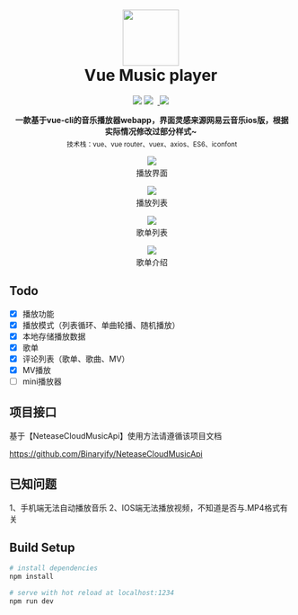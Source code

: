 <h1 align="center"><img width="100" src="https://ss3.bdstatic.com/70cFv8Sh_Q1YnxGkpoWK1HF6hhy/it/u=4256601263,817656986&fm=27&gp=0.jpg" /><br> Vue Music player</h1>

<p align="center">
  <img src="https://img.shields.io/badge/License-MIT-yellow.svg?style=flat-square" />
  <img src="https://img.shields.io/github/issues/yuuk/vue-music-player.svg?style=flat-square" />
  <a href="http://www.430115.com">
    <img src="https://img.shields.io/badge/author-yuuk-blue.svg?style=flat-square" />
  </a>
</p>

<p align="center">
  <b>一款基于vue-cli的音乐播放器webapp，界面灵感来源网易云音乐ios版，根据实际情况修改过部分样式~</b></br>
  <sub>技术栈：vue、vue router、vuex、axios、ES6、iconfont<sub>
</p>
 
<p align="center">
  <img src="https://raw.githubusercontent.com/yuuk/vue-music-player/master/screenshoot/%E6%92%AD%E6%94%BE%E7%95%8C%E9%9D%A2.jpg"/>
  <br/>
  播放界面
</p>

<p align="center">
  <img src="https://raw.githubusercontent.com/yuuk/vue-music-player/master/screenshoot/%E6%92%AD%E6%94%BE%E5%88%97%E8%A1%A8.jpg"/>
  <br/>
  播放列表
</p>

<p align="center">
  <img src="https://raw.githubusercontent.com/yuuk/vue-music-player/master/screenshoot/%E6%AD%8C%E5%8D%95%E5%88%97%E8%A1%A8.jpg"/>
  <br/>
  歌单列表
</p>

<p align="center">
  <img src="https://raw.githubusercontent.com/yuuk/vue-music-player/master/screenshoot/%E6%AD%8C%E5%8D%95%E4%BB%8B%E7%BB%8D.jpg"/>
  <br/>
  歌单介绍
</p>

## Todo

- [X] 播放功能
- [X] 播放模式（列表循环、单曲轮播、随机播放） 
- [X] 本地存储播放数据
- [X] 歌单
- [X] 评论列表（歌单、歌曲、MV）
- [X] MV播放
- [ ] mini播放器

## 项目接口

基于【NeteaseCloudMusicApi】使用方法请遵循该项目文档

https://github.com/Binaryify/NeteaseCloudMusicApi

## 已知问题
1、手机端无法自动播放音乐
2、IOS端无法播放视频，不知道是否与.MP4格式有关

## Build Setup

``` bash
# install dependencies
npm install

# serve with hot reload at localhost:1234
npm run dev
